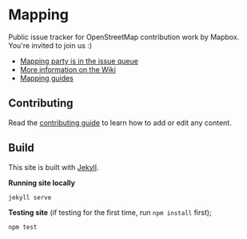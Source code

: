 # Mapping

Public issue tracker for OpenStreetMap contribution work by Mapbox. You're invited to join us :)

- [Mapping party is in the issue queue](https://github.com/mapbox/mapping/issues)
- [More information on the Wiki](https://github.com/mapbox/mapping/wiki)
- [Mapping guides](https://www.mapbox.com/mapping/)

## Contributing

Read the [contributing guide](https://github.com/mapbox/mapping/blob/mb-pages/CONTRIBUTING.md) to learn how to add or edit any content.

## Build 

This site is built with [Jekyll](https://help.github.com/articles/setting-up-your-github-pages-site-locally-with-jekyll/).

**Running site locally**

    jekyll serve

**Testing site** (if testing for the first time, run `npm install` first);

    npm test
